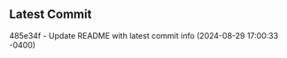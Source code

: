 
## Latest Commit
485e34f - Update README with latest commit info (2024-08-29 17:00:33 -0400) <Yunxi-Zhou>
